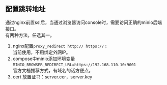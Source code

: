 ## 配置跳转地址

通过nginx前置ssl后，当通过浏览器访问console时，需要访问正确的minio后端接口。<br>有两种方法，任选其一。

1. nginx配置`proxy_redirect http:// https://；`<br>当前使用，不用绑定外网IP。
2. compose中minio添加环境变量<br>`MINIO_BROWSER_REDIRECT_URL=https://192.168.110.10:9001`<br>官方文档推荐方式，有域名的话方便点。
3. cert 放置证书：server.cer，server.key